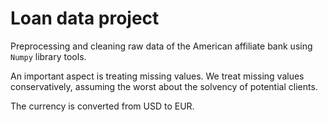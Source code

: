 # Loan data project

Preprocessing and cleaning raw data of the American affiliate bank using `Numpy` library tools.

An important aspect is treating missing values. We treat missing values conservatively, assuming the worst about the solvency of potential clients.

The currency is converted from USD to EUR.
